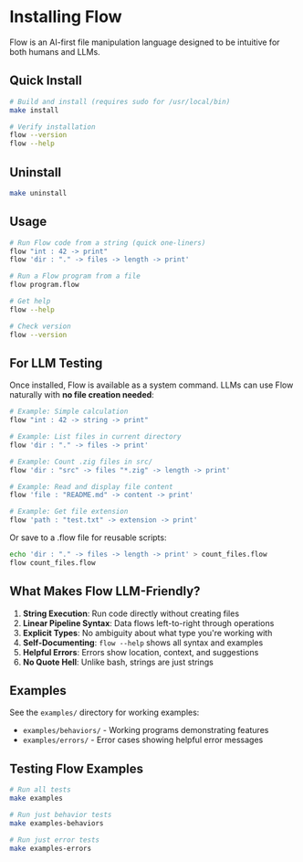 # Installing Flow

Flow is an AI-first file manipulation language designed to be intuitive for both humans and LLMs.

## Quick Install

```bash
# Build and install (requires sudo for /usr/local/bin)
make install

# Verify installation
flow --version
flow --help
```

## Uninstall

```bash
make uninstall
```

## Usage

```bash
# Run Flow code from a string (quick one-liners)
flow "int : 42 -> print"
flow 'dir : "." -> files -> length -> print'

# Run a Flow program from a file
flow program.flow

# Get help
flow --help

# Check version
flow --version
```

## For LLM Testing

Once installed, Flow is available as a system command. LLMs can use Flow naturally with **no file creation needed**:

```bash
# Example: Simple calculation
flow "int : 42 -> string -> print"

# Example: List files in current directory
flow 'dir : "." -> files -> print'

# Example: Count .zig files in src/
flow 'dir : "src" -> files "*.zig" -> length -> print'

# Example: Read and display file content
flow 'file : "README.md" -> content -> print'

# Example: Get file extension
flow 'path : "test.txt" -> extension -> print'
```

Or save to a .flow file for reusable scripts:

```bash
echo 'dir : "." -> files -> length -> print' > count_files.flow
flow count_files.flow
```

## What Makes Flow LLM-Friendly?

1. **String Execution**: Run code directly without creating files
2. **Linear Pipeline Syntax**: Data flows left-to-right through operations
3. **Explicit Types**: No ambiguity about what type you're working with
4. **Self-Documenting**: `flow --help` shows all syntax and examples
5. **Helpful Errors**: Errors show location, context, and suggestions
6. **No Quote Hell**: Unlike bash, strings are just strings

## Examples

See the `examples/` directory for working examples:
- `examples/behaviors/` - Working programs demonstrating features
- `examples/errors/` - Error cases showing helpful error messages

## Testing Flow Examples

```bash
# Run all tests
make examples

# Run just behavior tests
make examples-behaviors

# Run just error tests
make examples-errors
```